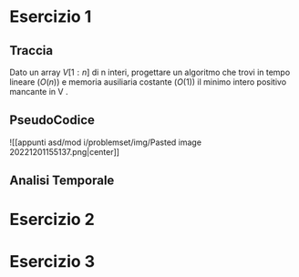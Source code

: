 # Esercizio 1

## Traccia
Dato un array $V [1:n]$ di n interi, progettare un algoritmo che trovi in tempo lineare $(O(n))$ e memoria ausiliaria costante $(O(1))$ il minimo intero positivo mancante in V .

## PseudoCodice

![[appunti asd/mod i/problemset/img/Pasted image 20221201155137.png|center]]

## Analisi Temporale


# Esercizio 2

# Esercizio 3

